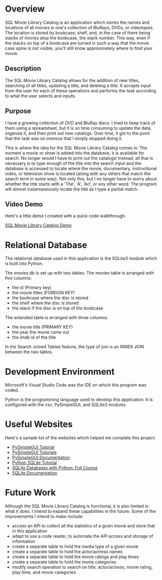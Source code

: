 # Overview

SQL Movie Library Catalog is an application which stores the names and locations of all movies in one's collection of BluRays, DVDs, or videotapes. The location is stored by bookcase, shelf, and, in the case of there being stacks of movies atop the bookcase, the stack number. This way, even if the stacks on top of a bookcase are turned in such a way that the movie case spine is not visible, you'll still know approximately where to find your movie.

## Description
The SQL Movie Library Catalog allows for the addition of new titles, searching of all titles, updating a title, and deleting a title. It accepts input from the user for each of these operations and performs the task according to what the user selects and inputs.

## Purpose
I have a growing collection of DVD and BluRay discs. I tried to keep track of them using a spreadsheet, but it is so time consuming to update the data, organize it, and then print out new catalogs. Over time, it got to the point that the task was so onerous that I simply stopped doing it. 

This is where the idea for the SQL Movie Library Catalog comes in: The moment a movie or show is added into the database, it is available for search. No longer would I have to print out the catalogs! Instead, all that is necessary is to type enough of the title into the search input and the database is accessed to locate where the movie, documentary, instructional video, or television show is located (along with any others that match the search term in some way). Not only this, but I no longer have to worry about whether the title starts with a 'The', 'A', 'An', or any other word. The program will almost instantaneously locate the title as I type a partial match.

## Video Demo
Here's a little demo I created with a quick code walkthrough.

[SQL Movie Library Catalog Demo](https://youtu.be/kRinV_kvI04)

# Relational Database

The relational database used in this application is the SQLite3 module which is built into Python.

The movies.db is set up with two tables. The movies table is arranged with five columns:
- the id (Primary key)
- the movie titles (FOREIGN KEY)
- the bookcase where the disc is stored
- the shelf where the disc is stored
- the stack if the disc is on top of the bookcase

The extended table is arranged with three columns:
- the movie title (PRIMARY KEY)
- the year the movie came out
- the imdb id of the title

In the Search Joined Tables feature, the type of join is an INNER JOIN between the two tables.

# Development Environment

Microsoft's Visual Studio Code was the IDE on which this program was coded.

Python is the programming language used to develop this application. It is configured with the csv, PySimpleGUI, and SQLite3 modules.

# Useful Websites
Here's a sample list of the websites which helped me complete this project:

- [PySimpleGUI Tutorial](https://www.youtube.com/watch?v=LzCfNanQ_9c)
- [PySimpleGUI Tutorials](https://www.youtube.com/playlist?list=PL1A5nGiCuucueLRBA0VKHIjYTYipHqzcZ)
- [PySimpleGUI Documentation](https://www.pysimplegui.org/en/latest/)
- [Python SQLite Tutorial](https://www.youtube.com/watch?v=pd-0G0MigUA)
- [SQLite Databases with Python: Full Course](https://www.youtube.com/watch?v=byHcYRpMgI4)
- [SQLite Documentation](https://docs.python.org/3/library/sqlite3.html)

# Future Work

Although the SQL Movie Library Catalog is functional, it is also limited in what it does. I intend to expand these capabilities in the future. Some of the improvements I intend to make include:

- access an API to collect all the statistics of a given movie and store that in this application
- adapt to use a code reader, to automate the API access and storage of information
- create a separate table to hold the media type of a given movie
- create a separate table to hold the actor/actress names 
- create a separate table to hold the movie ratings and play times
- create a separate table to hold the movie categories
- modify search operation to search on title, actor/actress, movie rating, play time, and movie categories
